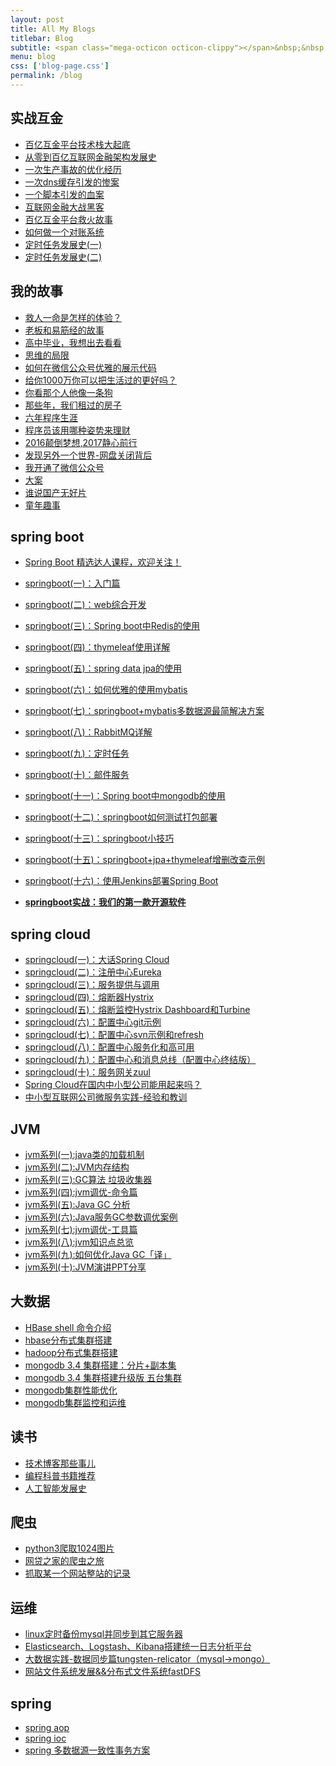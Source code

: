```yaml
---
layout: post
title: All My Blogs
titlebar: Blog
subtitle: <span class="mega-octicon octicon-clippy"></span>&nbsp;&nbsp; Take notes about everything new
menu: blog
css: ['blog-page.css']
permalink: /blog
---
```



## 实战互金

- [百亿互金平台技术栈大起底](http://io.dbbaxbb.cn/arch/2017/06/30/technology-stack.html)
- [从零到百亿互联网金融架构发展史](http://io.dbbaxbb.cn/%E6%9E%B6%E6%9E%84/2017/01/10/%E4%BB%8E%E9%9B%B6%E5%88%B0%E7%99%BE%E4%BA%BF%E4%BA%92%E8%81%94%E7%BD%91%E9%87%91%E8%9E%8D%E6%9E%B6%E6%9E%84%E5%8F%91%E5%B1%95%E5%8F%B2.html)
- [一次生产事故的优化经历](http://io.dbbaxbb.cn/%E4%BC%98%E5%8C%96/2017/02/06/%E4%B8%80%E6%AC%A1%E7%94%9F%E4%BA%A7%E4%BA%8B%E6%95%85%E7%9A%84%E4%BC%98%E5%8C%96%E7%BB%8F%E5%8E%86.html)  
- [一次dns缓存引发的惨案](http://io.dbbaxbb.cn/%E4%BC%98%E5%8C%96/2017/02/09/%E4%B8%80%E6%AC%A1dns%E7%BC%93%E5%AD%98%E5%BC%95%E5%8F%91%E7%9A%84%E6%83%A8%E6%A1%88.html)  
- [一个脚本引发的血案](http://io.dbbaxbb.cn/%E4%BC%98%E5%8C%96/2017/02/12/%E4%B8%80%E4%B8%AA%E8%84%9A%E6%9C%AC%E5%BC%95%E5%8F%91%E7%9A%84%E8%A1%80%E6%A1%88.html)  
- [互联网金融大战黑客](http://io.dbbaxbb.cn/%E4%BC%98%E5%8C%96/2017/02/15/%E4%BA%92%E8%81%94%E7%BD%91%E9%87%91%E8%9E%8D%E5%A4%A7%E6%88%98%E9%BB%91%E5%AE%A2.html)  
- [百亿互金平台救火故事](http://io.dbbaxbb.cn/%E4%BC%98%E5%8C%96/2017/02/16/%E7%99%BE%E4%BA%BF%E4%BA%92%E9%87%91%E5%B9%B3%E5%8F%B0%E6%95%91%E7%81%AB%E6%95%85%E4%BA%8B.html)  
- [如何做一个对账系统](http://io.dbbaxbb.cn/pay/2017/06/13/reconciliation-system.html)  
- [定时任务发展史(一)](http://io.dbbaxbb.cn/java/2017/06/28/timer-task-develop-1.html)  
- [定时任务发展史(二)](http://io.dbbaxbb.cn/java/2017/06/29/timer-task-develop-2.html)  

## 我的故事

- [救人一命是怎样的体验？](http://io.dbbaxbb.cn/life/2017/06/25/save-a-life.html)  
- [老板和易筋经的故事](http://io.dbbaxbb.cn/blog/2017/09/17/boss-anxious.html)  
- [高中毕业，我想出去看看](http://io.dbbaxbb.cn/life/2017/07/03/pingjing-life.html)  
- [思维的局限](http://io.dbbaxbb.cn/life/2017/05/19/Limitations-of-thinking.html)
- [如何在微信公众号优雅的展示代码](http://io.dbbaxbb.cn/other/2017/05/15/wechat-markdown.html)
- [给你1000万你可以把生活过的更好吗？](http://io.dbbaxbb.cn/life/2017/05/05/1000-and-life.html)
- [你看那个人他像一条狗](http://io.dbbaxbb.cn/career/2017/03/26/programmer-confused.html)
- [那些年，我们租过的房子](http://io.dbbaxbb.cn/life/2017/04/21/house-rented.html)
- [六年程序生涯](http://io.dbbaxbb.cn/%E5%85%AD%E5%B9%B4/2016/11/20/%E5%85%AD%E5%B9%B4%E7%A8%8B%E5%BA%8F%E7%94%9F%E6%B6%AF.html)
- [程序员该用哪种姿势来理财](http://io.dbbaxbb.cn/%E7%94%9F%E6%B4%BB/2016/05/08/%E7%A8%8B%E5%BA%8F%E5%91%98%E8%AF%A5%E7%94%A8%E5%93%AA%E7%A7%8D%E5%A7%BF%E5%8A%BF%E6%9D%A5%E7%90%86%E8%B4%A2.html)
- [2016颠倒梦想,2017静心前行](http://io.dbbaxbb.cn/%E7%94%9F%E6%B4%BB/2017/01/01/2016%E9%A2%A0%E5%80%92%E6%A2%A6%E6%83%B3,2017%E9%9D%99%E5%BF%83%E5%89%8D%E8%A1%8C.html)
- [发现另外一个世界-网盘关闭背后](http://io.dbbaxbb.cn/%E7%94%9F%E6%B4%BB/2017/01/18/%E5%8F%91%E7%8E%B0%E5%8F%A6%E5%A4%96%E4%B8%80%E4%B8%AA%E4%B8%96%E7%95%8C.html)
- [我开通了微信公众号](http://io.dbbaxbb.cn/life/2017/04/26/open-wechat.html)
- [大案](http://io.dbbaxbb.cn/life/2017/07/06/big-case.html)  
- [谁说国产无好片](http://io.dbbaxbb.cn/movie/2017/08/06/china-good-movie.html)  
- [童年趣事](http://io.dbbaxbb.cn/life/2017/07/29/childhood-fun.html)  


## spring boot 

- [Spring Boot 精选达人课程，欢迎关注！](http://gitbook.cn/gitchat/column/59f5daa149cd4330613605ba)  
- [springboot(一)：入门篇](http://io.dbbaxbb.cn/springboot/2016/01/06/springboot(%E4%B8%80)-%E5%85%A5%E9%97%A8%E7%AF%87.html)
- [springboot(二)：web综合开发](http://io.dbbaxbb.cn/springboot/2016/02/03/springboot(%E4%BA%8C)-web%E7%BB%BC%E5%90%88%E5%BC%80%E5%8F%91.html)
- [springboot(三)：Spring boot中Redis的使用](http://io.dbbaxbb.cn/springboot/2016/03/06/springboot(%E4%B8%89)-Spring-Boot%E4%B8%ADRedis%E7%9A%84%E4%BD%BF%E7%94%A8.html)
- [springboot(四)：thymeleaf使用详解](http://io.dbbaxbb.cn/springboot/2016/05/01/springboot(%E5%9B%9B)-thymeleaf%E4%BD%BF%E7%94%A8%E8%AF%A6%E8%A7%A3.html)
- [springboot(五)：spring data jpa的使用](http://io.dbbaxbb.cn/springboot/2016/08/20/springboot(%E4%BA%94)-spring-data-jpa%E7%9A%84%E4%BD%BF%E7%94%A8.html)
- [springboot(六)：如何优雅的使用mybatis](http://io.dbbaxbb.cn/springboot/2016/11/06/springboot(%E5%85%AD)-%E5%A6%82%E4%BD%95%E4%BC%98%E9%9B%85%E7%9A%84%E4%BD%BF%E7%94%A8mybatis.html)
- [springboot(七)：springboot+mybatis多数据源最简解决方案](http://io.dbbaxbb.cn/springboot/2016/11/25/springboot(%E4%B8%83)-springboot+mybatis%E5%A4%9A%E6%95%B0%E6%8D%AE%E6%BA%90%E6%9C%80%E7%AE%80%E8%A7%A3%E5%86%B3%E6%96%B9%E6%A1%88.html)
- [springboot(八)：RabbitMQ详解](http://io.dbbaxbb.cn/springboot/2016/11/30/springboot(%E5%85%AB)-RabbitMQ%E8%AF%A6%E8%A7%A3.html)
- [springboot(九)：定时任务](http://io.dbbaxbb.cn/springboot/2016/12/02/springboot(%E4%B9%9D)-%E5%AE%9A%E6%97%B6%E4%BB%BB%E5%8A%A1.html)
- [springboot(十)：邮件服务](http://io.dbbaxbb.cn/springboot/2017/05/06/springboot-mail.html)
- [springboot(十一)：Spring boot中mongodb的使用](http://io.dbbaxbb.cn/springboot/2017/05/08/springboot-mongodb.html)
- [springboot(十二)：springboot如何测试打包部署](http://io.dbbaxbb.cn/springboot/2017/05/09/springboot-deploy.html)
- [springboot(十三)：springboot小技巧](http://io.dbbaxbb.cn/springboot/2017/06/22/springboot-tips.html)
- [springboot(十五)：springboot+jpa+thymeleaf增删改查示例](http://io.dbbaxbb.cn/springboot/2017/09/23/spring-boot-jpa-thymeleaf-curd.html)  
- [springboot(十六)：使用Jenkins部署Spring Boot](http://io.dbbaxbb.cn/springboot/2017/11/11/springboot-jenkins.html)

- **[springboot实战：我们的第一款开源软件](http://io.dbbaxbb.cn/springboot/2016/09/26/springboot%E5%AE%9E%E6%88%98-%E6%88%91%E4%BB%AC%E7%9A%84%E7%AC%AC%E4%B8%80%E6%AC%BE%E5%BC%80%E6%BA%90%E8%BD%AF%E4%BB%B6.html)**

## spring cloud 

- [springcloud(一)：大话Spring Cloud](http://io.dbbaxbb.cn/springcloud/2017/05/01/simple-springcloud.html)
- [springcloud(二)：注册中心Eureka](http://io.dbbaxbb.cn/springcloud/2017/05/10/springcloud-eureka.html)
- [springcloud(三)：服务提供与调用](http://io.dbbaxbb.cn/springcloud/2017/05/12/eureka-provider-constomer.html)
- [springcloud(四)：熔断器Hystrix](http://io.dbbaxbb.cn/springcloud/2017/05/16/springcloud-hystrix.html)
- [springcloud(五)：熔断监控Hystrix Dashboard和Turbine](http://io.dbbaxbb.cn/springcloud/2017/05/18/hystrix-dashboard-turbine.html)
- [springcloud(六)：配置中心git示例](http://io.dbbaxbb.cn/springcloud/2017/05/22/springcloud-config-git.html)
- [springcloud(七)：配置中心svn示例和refresh](http://io.dbbaxbb.cn/springcloud/2017/05/23/springcloud-config-svn-refresh.html)
- [springcloud(八)：配置中心服务化和高可用](http://io.dbbaxbb.cn/springcloud/2017/05/25/springcloud-config-eureka.html)
- [springcloud(九)：配置中心和消息总线（配置中心终结版）](http://io.dbbaxbb.cn/springcloud/2017/05/26/springcloud-config-eureka-bus.html)
- [springcloud(十)：服务网关zuul](http://io.dbbaxbb.cn/springcloud/2017/06/01/gateway-service-zuul.html)  
- [Spring Cloud在国内中小型公司能用起来吗？](http://io.dbbaxbb.cn/springcloud/2017/09/11/can-use-springcloud.html)   
- [中小型互联网公司微服务实践-经验和教训](http://io.dbbaxbb.cn/springcloud/2017/10/19/micro-service-practice.html)


## JVM

- [jvm系列(一):java类的加载机制](http://io.dbbaxbb.cn/jvm/2017/08/19/class-loading-principle.html)
- [jvm系列(二):JVM内存结构](http://io.dbbaxbb.cn/jvm/2017/08/25/jvm-memory-structure.html)
- [jvm系列(三):GC算法 垃圾收集器](http://io.dbbaxbb.cn/jvm/2017/08/29/GC-garbage-collection.html)
- [jvm系列(四):jvm调优-命令篇](http://io.dbbaxbb.cn/jvm/2017/09/03/jvm-command.html)
- [jvm系列(五):Java GC 分析](http://io.dbbaxbb.cn/jvm/2017/09/18/GC-Analysis.html)
- [jvm系列(六):Java服务GC参数调优案例](http://io.dbbaxbb.cn/jvm/2017/09/19/GC-tuning.html)
- [jvm系列(七):jvm调优-工具篇](http://io.dbbaxbb.cn/java/2017/02/22/jvm-tool.html)
- [jvm系列(八):jvm知识点总览](http://io.dbbaxbb.cn/java/2017/03/01/jvm-overview.html)
- [jvm系列(九):如何优化Java GC「译」](http://io.dbbaxbb.cn/jvm/2017/09/21/How-to-optimize-Java-GC.html)
- [jvm系列(十):JVM演讲PPT分享](http://io.dbbaxbb.cn/jvm/2017/09/30/jvm-ppt.html)



## 大数据

- [HBase shell 命令介绍](http://io.dbbaxbb.cn/hbase/2017/07/28/hbase-shell.html)  
- [hbase分布式集群搭建](http://io.dbbaxbb.cn/hbase/2017/07/25/hbase-cluster-setup.html)  
- [hadoop分布式集群搭建](http://io.dbbaxbb.cn/hadoop/2017/07/24/hadoop-cluster-setup.html) 
- [mongodb 3.4 集群搭建：分片+副本集](http://io.dbbaxbb.cn/mongodb/2017/08/05/mongodb-cluster-setup.html)  
- [mongodb 3.4 集群搭建升级版 五台集群](http://io.dbbaxbb.cn/mongodb/2017/08/16/install-mongodb-cluster.html)  
- [mongodb集群性能优化](http://io.dbbaxbb.cn/mongodb/2017/09/01/mongodb-performance-optimization.html)  
- [mongodb集群监控和运维](http://io.dbbaxbb.cn/mongodb/2017/09/06/mongodb-operation.html) 


## 读书

- [技术博客那些事儿](http://io.dbbaxbb.cn/tech/2017/07/16/operating-technology-blog.html)  
- [编程科普书籍推荐](http://io.dbbaxbb.cn/book/2017/06/06/book-list.html)
- [人工智能发展史](http://io.dbbaxbb.cn/book/2017/06/10/intelligent-age.html)


## 爬虫

- [python3爬取1024图片](http://io.dbbaxbb.cn/python/2016/10/30/python3%E7%88%AC%E5%8F%961024%E5%9B%BE%E7%89%87.html)
- [网贷之家的爬虫之旅](http://www.cnblogs.com/ityouknow/p/4423998.html)
- [抓取某一个网站整站的记录](http://www.cnblogs.com/ityouknow/p/5446199.html)


## 运维

- [linux定时备份mysql并同步到其它服务器](http://io.dbbaxbb.cn/mysql/2016/09/09/linux%E5%AE%9A%E6%97%B6%E5%A4%87%E4%BB%BDmysql%E5%B9%B6%E5%90%8C%E6%AD%A5%E5%88%B0%E5%85%B6%E5%AE%83%E6%9C%8D%E5%8A%A1%E5%99%A8.html)
- [Elasticsearch、Logstash、Kibana搭建统一日志分析平台](http://www.cnblogs.com/ityouknow/p/4933103.html)
- [大数据实践-数据同步篇tungsten-relicator（mysql-&gt;mongo）](http://www.cnblogs.com/ityouknow/p/4918164.html)
- [网站文件系统发展&&分布式文件系统fastDFS](http://www.cnblogs.com/ityouknow/p/5344857.html)


## spring 

- [spring aop](http://www.cnblogs.com/ityouknow/p/5329550.html)
- [spring ioc](http://www.cnblogs.com/ityouknow/p/5311360.html)
- [spring 多数据源一致性事务方案](http://www.cnblogs.com/ityouknow/p/4977136.html)

